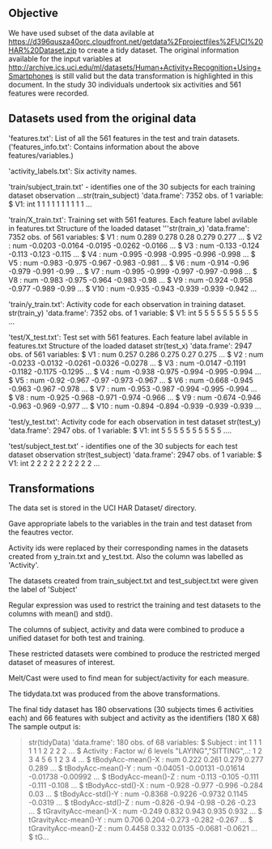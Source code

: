 ## Objective

We have used subset of the data avilable at https://d396qusza40orc.cloudfront.net/getdata%2Fprojectfiles%2FUCI%20HAR%20Dataset.zip
to create a tidy dataset. The original information available for the input variables at http://archive.ics.uci.edu/ml/datasets/Human+Activity+Recognition+Using+Smartphones is still valid but the data transformation is highlighted in this document. In the study 30 individuals undertook six activities and 561 features were recorded.

## Datasets used from the original data

'features.txt': List of all the 561 features in the test and train datasets.
('features_info.txt': Contains information about the above features/variables.)

'activity_labels.txt': Six activity names.

'train/subject_train.txt' - identifies one of the 30 subjects for each training dataset observation
...str(train_subject)
'data.frame':	7352 obs. of  1 variable:
 $ V1: int  1 1 1 1 1 1 1 1 1 1 ...

'train/X_train.txt': Training set with 561 features. Each feature label avilable in features.txt
Structure of the loaded dataset
'''str(train_x)
'data.frame':	7352 obs. of  561 variables:
 $ V1  : num  0.289 0.278 0.28 0.279 0.277 ...
 $ V2  : num  -0.0203 -0.0164 -0.0195 -0.0262 -0.0166 ...
 $ V3  : num  -0.133 -0.124 -0.113 -0.123 -0.115 ...
 $ V4  : num  -0.995 -0.998 -0.995 -0.996 -0.998 ...
 $ V5  : num  -0.983 -0.975 -0.967 -0.983 -0.981 ...
 $ V6  : num  -0.914 -0.96 -0.979 -0.991 -0.99 ...
 $ V7  : num  -0.995 -0.999 -0.997 -0.997 -0.998 ...
 $ V8  : num  -0.983 -0.975 -0.964 -0.983 -0.98 ...
 $ V9  : num  -0.924 -0.958 -0.977 -0.989 -0.99 ...
 $ V10 : num  -0.935 -0.943 -0.939 -0.939 -0.942 ...
 
'train/y_train.txt': Activity code for each observation in training dataset.
str(train_y)
'data.frame':	7352 obs. of  1 variable:
 $ V1: int  5 5 5 5 5 5 5 5 5 5 ...
 
'test/X_test.txt': Test set with 561 features. Each feature label avilable in features.txt
Structure of the loaded dataset
str(test_x)
'data.frame':	2947 obs. of  561 variables:
 $ V1  : num  0.257 0.286 0.275 0.27 0.275 ...
 $ V2  : num  -0.0233 -0.0132 -0.0261 -0.0326 -0.0278 ...
 $ V3  : num  -0.0147 -0.1191 -0.1182 -0.1175 -0.1295 ...
 $ V4  : num  -0.938 -0.975 -0.994 -0.995 -0.994 ...
 $ V5  : num  -0.92 -0.967 -0.97 -0.973 -0.967 ...
 $ V6  : num  -0.668 -0.945 -0.963 -0.967 -0.978 ...
 $ V7  : num  -0.953 -0.987 -0.994 -0.995 -0.994 ...
 $ V8  : num  -0.925 -0.968 -0.971 -0.974 -0.966 ...
 $ V9  : num  -0.674 -0.946 -0.963 -0.969 -0.977 ...
 $ V10 : num  -0.894 -0.894 -0.939 -0.939 -0.939 ...

'test/y_test.txt': Activity code for each observation in test dataset
str(test_y)
'data.frame':	2947 obs. of  1 variable:
 $ V1: int  5 5 5 5 5 5 5 5 5 5 ....

'test/subject_test.txt' - identifies one of the 30 subjects for each test dataset observation
str(test_subject)
'data.frame':	2947 obs. of  1 variable:
 $ V1: int  2 2 2 2 2 2 2 2 2 2 ...
 
## Transformations

The data set is stored in the UCI HAR Dataset/ directory.
 
 Gave appropriate labels to the variables in the train and test dataset from the feautres vector.
 
 Activity ids were replaced by their corresponding names in the datasets created from y_train.txt and y_test.txt. Also the column was labelled as 'Activity'. 
 
 The datasets created from train_subject.txt and test_subject.txt were given the label of 'Subject'
 
 Regular expression was used to restrict the training and test datasets to the columns with mean() and std().
 
 The columns  of subject, activity and data were combined to produce a unified dataset for both test and training.
 
 These restricted datasets were combined to produce the restricted merged dataset of measures of interest.
 
 Melt/Cast were used to find mean for subject/activity for each measure.
 
 The tidydata.txt was produced from the above transformations.
 
 The final tidy dataset has 180 observations (30 subjects times 6 activities each) and 66 features with subject and activity as the identifiers (180 X 68) The sample output is:
 
 > str(tidyData)
'data.frame':	180 obs. of  68 variables:
 $ Subject                    : int  1 1 1 1 1 1 2 2 2 2 ...
 $ Activity                   : Factor w/ 6 levels "LAYING","SITTING",..: 1 2 3 4 5 6 1 2 3 4 ...
 $ tBodyAcc-mean()-X          : num  0.222 0.261 0.279 0.277 0.289 ...
 $ tBodyAcc-mean()-Y          : num  -0.04051 -0.00131 -0.01614 -0.01738 -0.00992 ...
 $ tBodyAcc-mean()-Z          : num  -0.113 -0.105 -0.111 -0.111 -0.108 ...
 $ tBodyAcc-std()-X           : num  -0.928 -0.977 -0.996 -0.284 0.03 ...
 $ tBodyAcc-std()-Y           : num  -0.8368 -0.9226 -0.9732 0.1145 -0.0319 ...
 $ tBodyAcc-std()-Z           : num  -0.826 -0.94 -0.98 -0.26 -0.23 ...
 $ tGravityAcc-mean()-X       : num  -0.249 0.832 0.943 0.935 0.932 ...
 $ tGravityAcc-mean()-Y       : num  0.706 0.204 -0.273 -0.282 -0.267 ...
 $ tGravityAcc-mean()-Z       : num  0.4458 0.332 0.0135 -0.0681 -0.0621 ...
 $ tG...
 
 
 
